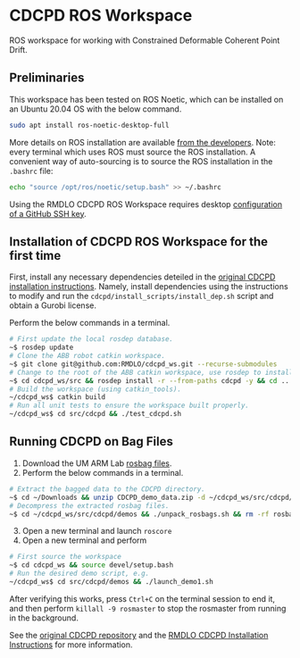 # CDCPD ROS Workspace

ROS workspace for working with Constrained Deformable Coherent Point Drift.

## Preliminaries

This workspace has been tested on ROS Noetic, which can be installed on an Ubuntu 20.04 OS with the below command. 

```bash
sudo apt install ros-noetic-desktop-full
```

More details on ROS installation are available [from the developers](http://wiki.ros.org/melodic/Installation/Ubuntu). Note: every terminal which uses ROS must source the ROS installation. A convenient way of auto-sourcing is to source the ROS installation in the `.bashrc` file:

```bash
echo "source /opt/ros/noetic/setup.bash" >> ~/.bashrc
```

Using the RMDLO CDCPD ROS Workspace requires desktop [configuration of a GitHub SSH key](https://docs.github.com/en/authentication/connecting-to-github-with-ssh/adding-a-new-ssh-key-to-your-github-account).

## Installation of CDCPD ROS Workspace for the first time

First, install any necessary dependencies deteiled in the [original CDCPD installation instructions](https://github.com/RMDLO/cdcpd). Namely, install dependencies using the instructions to modify and run the `cdcpd/install_scripts/install_dep.sh` script and obtain a Gurobi license.

Perform the below commands in a terminal.
```bash
# First update the local rosdep database.
~$ rosdep update
# Clone the ABB robot catkin workspace.
~$ git clone git@github.com:RMDLO/cdcpd_ws.git --recurse-submodules
# Change to the root of the ABB catkin workspace, use rosdep to install missing dependencies.
~$ cd cdcpd_ws/src && rosdep install -r --from-paths cdcpd -y && cd ..
# Build the workspace (using catkin_tools).
~/cdcpd_ws$ catkin build
# Run all unit tests to ensure the workspace built properly.
~/cdcpd_ws$ cd src/cdcpd && ./test_cdcpd.sh
```

## Running CDCPD on Bag Files

1. Download the UM ARM Lab [rosbag files](https://www.dropbox.com/sh/4nsnxu4a2cxm8ko/AAC0-FsuWTHUB8FWrvp5BqR0a?dl=0).
2. Perform the below commands in a terminal.
```bash
# Extract the bagged data to the CDCPD directory.
~$ cd ~/Downloads && unzip CDCPD_demo_data.zip -d ~/cdcpd_ws/src/cdcpd/demos/ && rm ~/Downloads/CDCPD_demo_data.zip && cd ..
# Decompress the extracted rosbag files.
~$ cd ~/cdcpd_ws/src/cdcpd/demos && ./unpack_rosbags.sh && rm -rf rosbags_compressed
```
3. Open a new terminal and launch
`roscore`
4. Open a new terminal and perform
```bash
# First source the workspace
~$ cd cdcpd_ws && source devel/setup.bash
# Run the desired demo script, e.g.
~/cdcpd_ws$ cd src/cdcpd/demos && ./launch_demo1.sh
```

After verifying this works, press `Ctrl+C` on the terminal session to end it, and then perform `killall -9 rosmaster` to stop the rosmaster from running in the background.

See the [original CDCPD repository](https://github.com/RMDLO/cdcpd) and the [RMDLO CDCPD Installation Instructions](https://docs.google.com/document/d/1_r08YOtW4ldJITyKw-FgV_Jnz4U9KekI3ymMCv4ImIs/edit?usp=sharing) for more information.